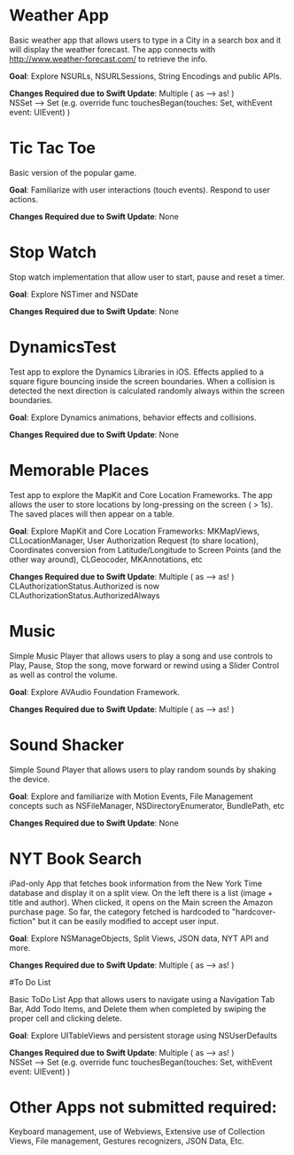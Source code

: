 # Weather App

Basic weather app that allows users to type in a City in a search box and it will display the weather forecast. The app connects with http://www.weather-forecast.com/ to retrieve the info.

**Goal**: Explore NSURLs, NSURLSessions, String Encodings and public APIs.

**Changes Required due to Swift Update**:
Multiple ( as —> as! )  
NSSet —> Set<NSObject> (e.g. override func touchesBegan(touches: Set<NSObject>, withEvent event: UIEvent) )

# Tic Tac Toe

Basic version of the popular game.

**Goal**: Familiarize with user interactions (touch events).  Respond to user actions.

**Changes Required due to Swift Update**:
None

# Stop Watch

Stop watch implementation that allow user to start, pause and reset a timer. 

**Goal**: Explore NSTimer and NSDate 

**Changes Required due to Swift Update**:
None

# DynamicsTest

Test app to explore the Dynamics Libraries in iOS. Effects applied to a square figure bouncing inside the screen boundaries. When a collision is detected the next direction is calculated randomly always within the screen boundaries. 

**Goal**: Explore Dynamics animations, behavior effects and collisions.

**Changes Required due to Swift Update**:
None

# Memorable Places

Test app to explore the MapKit and Core Location Frameworks. The app allows the user to store locations by long-pressing on the screen ( > 1s). The saved places will then appear on a table.

**Goal**: Explore MapKit and Core Location Frameworks: MKMapViews, CLLocationManager, User Authorization Request (to share location), Coordinates conversion from Latitude/Longitude to Screen Points (and the other way around), CLGeocoder, MKAnnotations, etc

**Changes Required due to Swift Update**:
Multiple ( as —> as! )  
CLAuthorizationStatus.Authorized is now CLAuthorizationStatus.AuthorizedAlways

# Music

Simple Music Player that allows users to play a song and use controls to Play, Pause, Stop the song, move forward or rewind using a Slider Control as well as control the volume.

**Goal**: Explore AVAudio Foundation Framework. 

**Changes Required due to Swift Update**:
Multiple ( as —> as! )  

# Sound Shacker

Simple Sound Player that allows users to play random sounds by shaking the device.

**Goal**: Explore and familiarize with  Motion Events, File Management concepts such as NSFileManager, NSDirectoryEnumerator, BundlePath, etc

**Changes Required due to Swift Update**:
None

# NYT Book Search

iPad-only App that fetches book information from the New York Time database and display it on a split view. On the left there is a list (image + title and author). When clicked, it opens on the Main screen the Amazon purchase page. So far, the category fetched is hardcoded to "hardcover-fiction" but it can be easily modified to accept user input.

**Goal**: Explore NSManageObjects, Split Views,  JSON data,  NYT API and more.

**Changes Required due to Swift Update**:
Multiple ( as —> as! )  

#To Do List

Basic ToDo List App that allows users to navigate using a Navigation Tab Bar, Add Todo Items, and Delete them when completed by swiping the proper cell and clicking delete.

**Goal**: Explore UITableViews and persistent storage using NSUserDefaults

**Changes Required due to Swift Update**:
Multiple ( as —> as! )  
NSSet —> Set<NSObject> (e.g. override func touchesBegan(touches: Set<NSObject>, withEvent event: UIEvent) )

# Other Apps not submitted required:

Keyboard management, use of Webviews, Extensive use of Collection Views, File management, Gestures recognizers, JSON Data, Etc.


